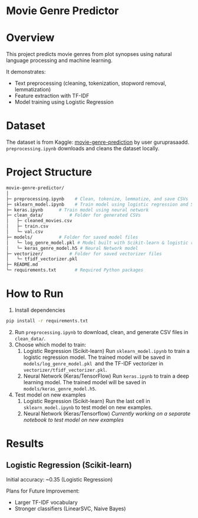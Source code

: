 # Movie Genre Predictor 

# Overview

This project predicts movie genres from plot synopses using natural language processing and machine learning. 

It demonstrates: 
* Text preprocessing (cleaning, tokenization, stopword removal, lemmatization) 
* Feature extraction with TF-IDF
* Model training using Logistic Regression 

# Dataset

The dataset is from Kaggle: [movie-genre-prediction](https://www.kaggle.com/datasets/guru001/movie-genre-prediction) by user guruprasaadd.  
`preprocessing.ipynb` downloads and cleans the dataset locally.

# Project Structure 
```bash
movie-genre-predictor/
│
├─ preprocessing.ipynb    # Clean, tokenize, lemmatize, and save CSVs
├─ sklearn_model.ipynb    # Train model using logistic regression and Scikit-learn library
├─ keras.ipynb      # Train model using neural network 
├─ clean_data/          # Folder for generated CSVs
│   ├─ cleaned_movies.csv
│   ├─ train.csv
│   └─ val.csv
├─ models/          # Folder for saved model files
│   └─ log_genre_model.pkl # Model built with Scikit-learn & logistic regression 
│   └─ keras_genre_model.h5 # Neural Network model
├─ vectorizer/          # Folder for saved vectorizer files
│   └─ tfidf_vectorizer.pkl
├─ README.md
└─ requirements.txt       # Required Python packages
``` 

# How to Run 

1. Install dependencies 
```bash
pip install -r requirements.txt
```
2. Run `preprocessing.ipynb` to download, clean, and generate CSV files in `clean_data/`. 
3. Choose which model to train: 
    1. Logistic Regression (Scikit-learn)
        Run `sklearn_model.ipynb` to train a logistic regression model. The trained model will be saved in `models/log_genre_model.pkl `and the TF-IDF vectorizer in `vectorizer/tfidf_vectorizer.pkl`.
    2. Neural Network (Keras/TensorFlow)
        Run `keras.ipynb` to train a deep learning model. The trained model will be saved in `models/keras_genre_model.h5`. 
4. Test model on new examples
    1. Logistic Regression (Scikit-learn)
        Run the last cell in `sklearn_model.ipynb` to test model on new examples. 
    2. Neural Network (Keras/Tensorflow)
        *Currently working on a separate notebook to test model on new examples*

# Results

## Logistic Regression (Scikit-learn)
Initial accuracy: ~0.35 (Logistic Regression)

Plans for Future Improvement:  
* Larger TF-IDF vocabulary
* Stronger classifiers (LinearSVC, Naive Bayes) 